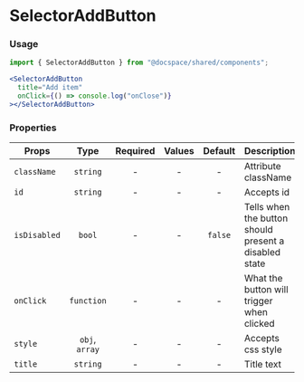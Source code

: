 # SelectorAddButton

### Usage

```js
import { SelectorAddButton } from "@docspace/shared/components";
```

```jsx
<SelectorAddButton
  title="Add item"
  onClick={() => console.log("onClose")}
></SelectorAddButton>
```

### Properties

| Props        |      Type      | Required | Values | Default | Description                                           |
| ------------ | :------------: | :------: | :----: | :-----: | ----------------------------------------------------- |
| `className`  |    `string`    |    -     |   -    |    -    | Attribute className                                   |
| `id`         |    `string`    |    -     |   -    |    -    | Accepts id                                            |
| `isDisabled` |     `bool`     |    -     |   -    | `false` | Tells when the button should present a disabled state |
| `onClick`    |   `function`   |    -     |   -    |    -    | What the button will trigger when clicked             |
| `style`      | `obj`, `array` |    -     |   -    |    -    | Accepts css style                                     |
| `title`      |    `string`    |    -     |   -    |    -    | Title text                                            |
